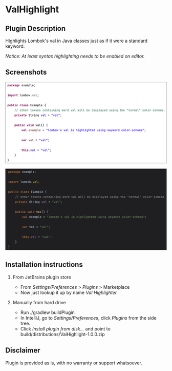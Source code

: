 # ValHighlight

## Plugin Description

Highlights Lombok's val in Java classes just as if it were a standard keyword.  
  
_Notice: At least syntax highlighting needs to be enabled on editor._

## Screenshots

![preview](https://github.com/fvsnippets/ValHighlight/blob/3cde7daa2ddca47c7029f2726dee6b058e108b6d/screenshot/example.png)

![preview](https://github.com/fvsnippets/ValHighlight/blob/6f2c39e94e5fc4a6f6daa1b4eadd4421e021aedc/screenshot/example2.png)

## Installation instructions

1. From JetBrains plugin store
    - From *Settings/Preferences* > *Plugins* > Marketplace
    - Now just lookup it up by name *Val Highlighter*

2. Manually from hard drive
    - Run ./gradlew buildPlugin
    - In IntelliJ, go to *Settings/Preferences*, click *Plugins* from the side tree.
    - Click *Install plugin from disk...* and point to build/distributions/ValHighlight-1.0.0.zip

## Disclaimer

Plugin is provided as is, with no warranty or support whatsoever.
